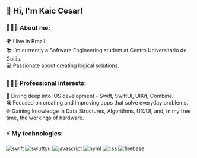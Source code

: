 ## 👋 Hi, I'm Kaic Cesar!

### 🙋🏻‍♂️ About me:
🌍 I live in Brazil.<br/> 
📚 I’m currently a Software Engineering student at Centro Universitário de Goiás.<br/> 
💻 Passionate about creating logical solutions.<br/>

### 🧑🏻‍💻 Professional interests:
📱 Diving deep into iOS development - Swift, SwiftUI, UIKit, Combine.<br/> 
🛠️ Focused on creating and improving apps that solve everyday problems.<br/> 
🌐 Gaining knowledge in Data Structures, Algorithms, UX/UI, and, in my free time, the workings of hardware.<br/>

### ⚡️ My technologies:

![swift](https://github.com/user-attachments/assets/b9d127f4-f015-47f7-aa66-7df394d02cec)
![swuftyu](https://github.com/user-attachments/assets/9202ee4d-30d7-4355-ad0e-08d34d783893)
![javascript](https://github.com/user-attachments/assets/0c4342b4-035c-41c3-a022-c9f2003659bf)
![hyml](https://github.com/user-attachments/assets/fa97bbcd-7551-407f-b646-f861c35566da)
![css](https://github.com/user-attachments/assets/7a728431-54fc-4baa-8366-9b2dd599ea30)
![firebase](https://github.com/user-attachments/assets/4815acb1-c891-44d0-a8c6-a2c86ab12105)


